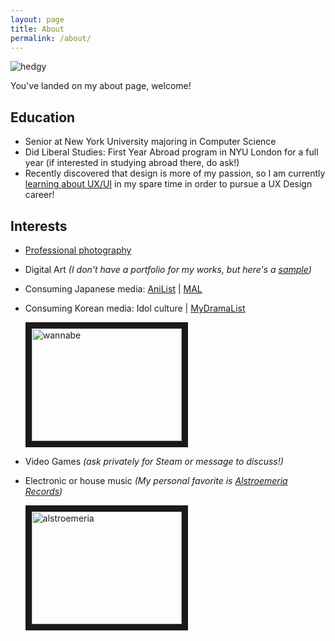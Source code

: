 ```yaml
---
layout: page
title: About
permalink: /about/
---
```


![hedgy](https://cdn.discordapp.com/attachments/907781153665200148/936635702408527942/bladed_hedgehog_crop.PNG)

You've landed on my about page, welcome! 

## Education
* Senior at New York University majoring in Computer Science 
* Did Liberal Studies: First Year Abroad program in NYU London for a full year (if interested in studying abroad there, do ask!)
* Recently discovered that design is more of my passion, so I am currently [learning about UX/UI](https://aspiringchu.myportfolio.com/) in my spare time in order to pursue a UX Design career! 

## Interests
* [Professional photography](https://chucrystal.myportfolio.com/)
* Digital Art _(I don't have a portfolio for my works, but here's a [sample](https://cdn.discordapp.com/attachments/645785096372224000/936642874773237850/sleepyboi.png))_
* Consuming Japanese media: [AniList](https://anilist.co/user/Duhuhu/) | [MAL](https://myanimelist.net/profile/Duhuhu)
* Consuming Korean media: Idol culture | [MyDramaList](https://mydramalist.com/profile/Duhuhu)

    <a href="http://www.youtube.com/watch?feature=player_embedded&v=fE2h3lGlOsk
    " target="_blank"><img src="http://img.youtube.com/vi/fE2h3lGlOsk/0.jpg" 
    alt="wannabe" width="240" height="180" border="10" /></a>


* Video Games _(ask privately for Steam or message to discuss!)_ 
* Electronic or house music _(My personal favorite is [Alstroemeria Records](http://alst.net/))_

    <a href="http://www.youtube.com/watch?feature=player_embedded&v=-I6RtKPfYyY
    " target="_blank"><img src="http://img.youtube.com/vi/-I6RtKPfYyY/0.jpg" 
    alt="alstroemeria" width="240" height="180" border="10" /></a>


